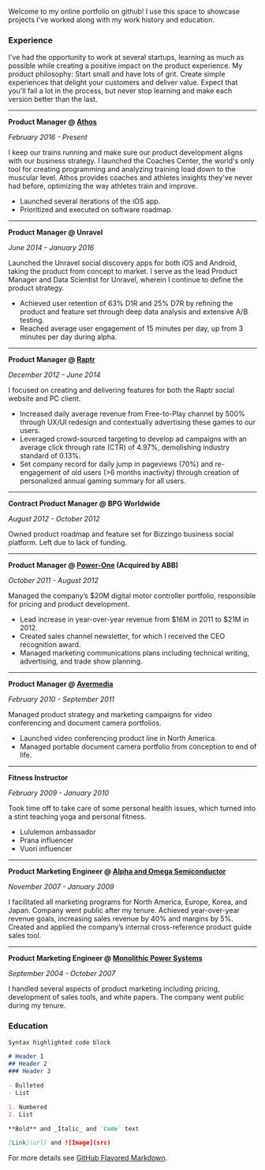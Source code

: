 Welcome to my online portfolio on github! I use this space to showcase projects I've worked along with my work history and education. 

### Experience


I've had the opportunity to work at several startups, learning as much as possible while creating a positive impact on the product experience. My product philosophy: Start small and have lots of grit. Create simple experiences that delight your customers and deliver value. Expect that you'll fail a lot in the process, but never stop learning and make each version better than the last.

---

**Product Manager @ [Athos](http://www.liveathos.com)**

_February 2016 - Present_

I keep our trains running and make sure our product development aligns with our business strategy. I launched the Coaches Center, the world's only tool for creating programming and analyzing training load down to the muscular level. Athos provides coaches and athletes insights they've never had before, optimizing the way athletes train and improve.
- Launched several iterations of the iOS app.
- Prioritized and executed on software roadmap.

---

**Product Manager @ Unravel**

_June 2014 - January 2016_

Launched the Unravel social discovery apps for both iOS and Android, taking the product from concept to market. I serve as the lead Product Manager and Data Scientist for Unravel, wherein I continue to define the product strategy.
- Achieved user retention of 63% D1R and 25% D7R by refining the product and feature set through deep data analysis and extensive A/B testing.
- Reached average user engagement of 15 minutes per day, up from 3 minutes per day during alpha.

---

**Product Manager @ [Raptr](http://raptr.com)**

_December 2012 - June 2014_

I focused on creating and delivering features for both the Raptr social website and PC client.
- Increased daily average revenue from Free-to-Play channel by 500% through UX/UI redesign and contextually advertising these games to our users.
- Leveraged crowd-sourced targeting to develop ad campaigns with an average click through rate (CTR) of 4.97%, demolishing industry standard of 0.13%.
- Set company record for daily jump in pageviews (70%) and re-engagement of old users (>6 months inactivity) through creation of personalized annual gaming summary for all users.

---

**Contract Product Manager @ BPG Worldwide**

_August 2012 - October 2012_

Owned product roadmap and feature set for Bizzingo business social platform. Left due to lack of funding.

---

**Product Manager @ [Power-One](http://www.abb.com) (Acquired by ABB)**

_October 2011 - August 2012_

Managed the company’s $20M digital motor controller portfolio, responsible for pricing and product development.
- Lead increase in year-over-year revenue from $16M in 2011 to $21M in 2012.
- Created sales channel newsletter, for which I received the CEO recognition award.
- Managed marketing communications plans including technical writing, advertising, and trade show planning.

---

**Product Manager @ [Avermedia](http://www.averusa.com)**

_February 2010 - September 2011_

Managed product strategy and marketing campaigns for video conferencing and document camera portfolios.
- Launched video conferencing product line in North America.
- Managed portable document camera portfolio from conception to end of life.

---

**Fitness Instructor**

_February 2009 - January 2010_

Took time off to take care of some personal health issues, which turned into a stint teaching yoga and personal fitness.
- Lululemon ambassador
- Prana influencer
- Vuori influencer

---

**Product Marketing Engineer @ [Alpha and Omega Semiconductor](http://www.aosmd.com/)**

_November 2007 - January 2009_

I facilitated all marketing programs for North America, Europe, Korea, and Japan. Company went public after my tenure.
Achieved year-over-year revenue goals, increasing sales revenue by 40% and margins by 5%.
Created and applied the company’s internal cross-reference product guide sales tool.

---

**Product Marketing Engineer @ [Monolithic Power Systems](https://www.monolithicpower.com/)**

_September 2004 - October 2007_

I handled several aspects of product marketing including pricing, development of sales tools, and white papers. The company went public during my tenure.


### Education



```markdown
Syntax highlighted code block

# Header 1
## Header 2
### Header 3

- Bulleted
- List

1. Numbered
2. List

**Bold** and _Italic_ and `Code` text

[Link](url) and ![Image](src)
```

For more details see [GitHub Flavored Markdown](https://guides.github.com/features/mastering-markdown/).


